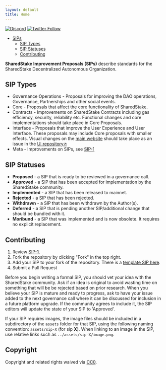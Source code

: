 ```yaml
---
layout: default
title: Home
---
```



[![Discord](https://img.shields.io/discord/779046626236563487?label=Discord)](https://discord.gg/rPZDjShd) [![Twitter Follow](https://img.shields.io/twitter/follow/SharedStake?style=social)](https://twitter.com/SharedStake)

- [SIPs](#sips)
  * [SIP Types](#sip-types)
  * [SIP Statuses](#sip-statuses)
  * [Contributing](#contributing)
 
**SharedStake Improvement Proposals (SIPs)** describe standards for the SharedStake Decentralized Autonomous Organization.

## SIP Types
- Governance Operations - Proposals for improving the DAO operations, Governance, Partnerships and other social events.
- Core - Proposals that affect the core functionality of SharedStake.
- Contracts - Improvements on SharedStake Contracts including gas efficiency, security, reliability etc. Functional changes and core implementations should take place in Core Proposals.
- Interface - Proposals that improve the User Experience and User Interface. These proposals may include Core proposals with smaller effects. Visual changes on the [main website](https://www.sharedstake.org/) should take place as an issue in the [UI repository↗](https://github.com/SharedStake/SharedStake-ui)
- Meta - Improvements on SIPs, see [SIP-1](SIPS/sip-1.html)
 

## SIP Statuses

- **Proposed** - a SIP that is ready to be reviewed in a governance call.
- **Approved** - a SIP that has been accepted for implementation by the SharedStake community.
- **Implemented** - a SIP that has been released to mainnet.
- **Rejected** - a SIP that has been rejected.
- **Withdrawn** - a SIP that has been withdrawn by the Author(s).
- **Deferred** - a SIP that is pending another SIP/additional change that should be bundled with it.
- **Moribund** - a SIP that was implemented and is now obsolete. It requires no explicit replacement.
 
## Contributing

1.  Review [SIP-1](SIPS/sip-1.html).
2.  Fork the repository by clicking "Fork" in the top right.
3.  Add your SIP to your fork of the repository. There is a [template SIP here](https://github.com/SharedStake/SIPs/blob/main/sip-X.md).
4.  Submit a Pull Request

Before you begin writing a formal SIP, you should vet your idea with the SharedStake community. Ask if an idea is original to avoid wasting time on something that will be be rejected based on prior research. When you believe your SIP is mature and ready to progress, ask to have your issue added to the next governance call where it can be discussed for inclusion in a future platform upgrade. If the community agrees to include it, the SIP editors will update the state of your SIP to 'Approved'.

If your SIP requires images, the image files should be included in a subdirectory of the `assets` folder for that SIP, using the following naming convention: `assets/sip-X` (for sip **X**). When linking to an image in the SIP, use relative links such as `../assets/sip-X/image.png`.

## Copyright

Copyright and related rights waived via [CC0](https://creativecommons.org/publicdomain/zero/1.0/).
